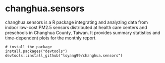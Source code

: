 # changhua.sensors


changhua.sensors is a R package integrating and analyzing data from indoor low-cost PM2.5 sensors distributed at health care centers and preschools in Changhua County, Taiwan. It provides summary statistics and time-dependent plots for the monthly report.

```{r}
# install the package
install.packages("devtools")
devtools::install_github("lsyang99/changhua.sensors")
```
